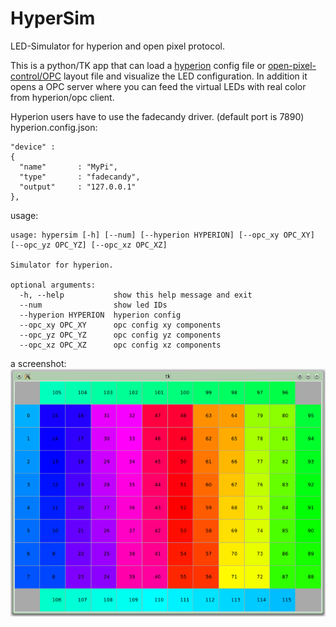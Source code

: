# HyperSim
LED-Simulator for hyperion and open pixel protocol.

This is a python/TK app that can load a [hyperion](https://github.com/tvdzwan/hyperion) config file
or [open-pixel-control/OPC](http://openpixelcontrol.org/) layout file and visualize the LED configuration.
In addition it opens a OPC server where you can feed the virtual LEDs with real color from hyperion/opc client.

Hyperion users have to use the fadecandy driver. (default port is 7890)
hyperion.config.json:
```
"device" :
{
  "name"       : "MyPi",
  "type"       : "fadecandy",
  "output"     : "127.0.0.1"
},
```


usage:
```
usage: hypersim [-h] [--num] [--hyperion HYPERION] [--opc_xy OPC_XY] [--opc_yz OPC_YZ] [--opc_xz OPC_XZ]

Simulator for hyperion.

optional arguments:
  -h, --help           show this help message and exit
  --num                show led IDs
  --hyperion HYPERION  hyperion config
  --opc_xy OPC_XY      opc config xy components
  --opc_yz OPC_YZ      opc config yz components
  --opc_xz OPC_XZ      opc config xz components
```

a screenshot:
![HyperSim matrix demo](doc/images/demo_matrix.png)
